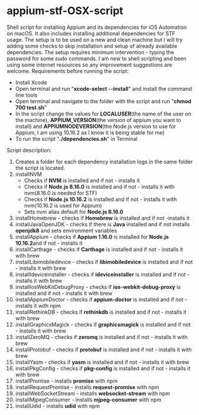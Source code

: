 # appium-stf-OSX-script
Shell script for installing Appium and its dependencies for iOS Automation on macOS. It also includes installing additional dependencies for STF usage. The setup is to be used on a new and clean machine but I will try adding some checks to skip installation and setup of already available dependencies. The setup requires minimum intervention - typing the password for some sudo commands. I am new to shell scripting and been using some internet resources so any improvement suggestions are welcome.
Requirements before running the script:  
   - Install Xcode  
   - Open terminal and run "**xcode-select --install**" and install the command line tools  
   - Open terminal and navigate to the folder with the script and run "**chmod 700 test.sh**"  
   - In the script change the values for **LOCALUSER**(the name of the user on the machine), **APPIUM_VERSION**(the version of appium you want to install) and **APPIUMNODEVERSION**(the Node.js version to use for Appium, I am using 10.16.2 as I know it is being stable for me)  
   - To run the script "**./dependencies.sh**" in Terminal  

Script description:
1. Creates a folder for each dependency installation logs in the same folder the script is located.
2. installNVM 
   - Checks if **NVM** is installed and if not - installs it  
   - Checks if **Node.js 8.16.0** is installed and if not - installs it with nvm(8.16.0 is needed for STF)  
   - Checks if **Node.js 10.16.2** is installed and if not - installs it with nvm(10.16.2 is used for Appium)  
   - Sets nvm alias default for **Node.js 8.16.0**
3. installHomebrew - checks if **Homebrew** is installed and if not -installs it
4. installJavaOpenJDK - checks if there is **Java** installed and if not installs **openjdk8** and sets environment variables
5. installAppium - checks if **Appium 1.16.0** is installed for **Node.js 10.16.2**and if not - installs it
6. installCarthage - checks if **Carthage** is installed and if not - installs it with brew
7. installLibimobiledevice - checks if **libimobiledevice** is installed and if not - installs it with brew
8. installIdeviceinstaller - checks if **ideviceinstaller** is installed and if not - installs it with brew
9. installIosWebKitDebugProxy - checks if **ios-webkit-debug-proxy** is installed and if not - installs it with brew
10. installAppiumDoctor - checks if **appium-doctor** is installed and if not - installs it with npm
11. installRethinkDB - checks if **rethinkdb** is installed and if not - installs it with brew
12. installGraphicsMagick - checks if **graphicsmagick** is installed and if not - installs it with brew
13. installZeroMQ - checks if **zeromq** is installed and if not - installs it with brew
14. installProtobuf - checks if **protobuf** is installed and if not - installs it with brew
15. installYasm - checks if **yasm** is installed and if not - installs it with brew
16. installPkgConfig - checks if **pkg-config** is installed and if not - installs it with brew
17. installPromise - installs **promise** with npm
18. installRequestPromise - installs **request-promise** with npm
19. installWebSocketStream - installs **websocket-stream** with npm
20. installMjpegConsumer - installs **mjpeg-consumer** with npm
21. installUdid - installs **udid** with npm
